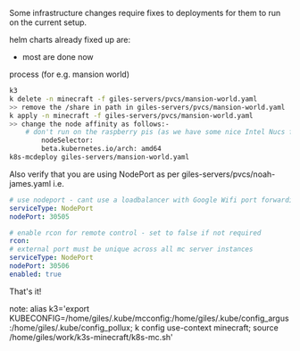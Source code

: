 Some infrastructure changes require fixes to deployments for them to run on
the current setup.

helm charts already fixed up are:

- most are done now

process (for e.g. mansion world)
```bash
k3
k delete -n minecraft -f giles-servers/pvcs/mansion-world.yaml
>> remove the /share in path in giles-servers/pvcs/mansion-world.yaml
k apply -n minecraft -f giles-servers/pvcs/mansion-world.yaml
>> change the node affinity as follows:-
    # don't run on the raspberry pis (as we have some nice Intel Nucs for this)
        nodeSelector:
        beta.kubernetes.io/arch: amd64
k8s-mcdeploy giles-servers/mansion-world.yaml
```
Also verify that you are using NodePort as per giles-servers/pvcs/noah-james.yaml
i.e.

```yaml
# use nodeport - cant use a loadbalancer with Google Wifi port forwarding :-(
serviceType: NodePort
nodePort: 30505

# enable rcon for remote control - set to false if not required
rcon:
# external port must be unique across all mc server instances
serviceType: NodePort
nodePort: 30506
enabled: true
```

That's it!


note: alias k3='export KUBECONFIG=/home/giles/.kube/mcconfig:/home/giles/.kube/config_argus:/home/giles/.kube/config_pollux; k config use-context minecraft; source /home/giles/work/k3s-minecraft/k8s-mc.sh'